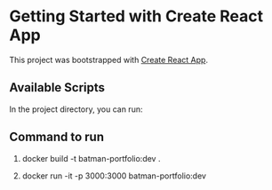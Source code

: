 # Getting Started with Create React App

This project was bootstrapped with [Create React App](https://github.com/facebook/create-react-app).

## Available Scripts

In the project directory, you can run:


## Command to run

1. docker build -t batman-portfolio:dev .

2. docker run -it -p 3000:3000 batman-portfolio:dev
